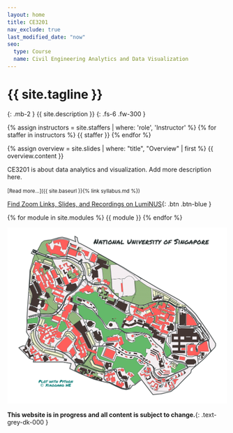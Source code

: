 ```yaml
---
layout: home
title: CE3201
nav_exclude: true
last_modified_date: "now" 
seo:
  type: Course
  name: Civil Engineering Analytics and Data Visualization
---
```


# {{ site.tagline }}
{: .mb-2 }
{{ site.description }}
{: .fs-6 .fw-300 }

{% assign instructors = site.staffers | where: 'role', 'Instructor' %}
{% for staffer in instructors %}
{{ staffer }}
{% endfor %}

{% assign overview = site.slides | where: "title", "Overview" | first %}
{{ overview.content }}

CE3201 is about data analytics and visualization. Add more description here.  

<small>[Read more...]({{ site.baseurl }}{% link syllabus.md %})</small>

[Find Zoom Links, Slides, and Recordings on LumiNUS](https://luminus.nus.edu.sg){: .btn .btn-blue }

{% for module in site.modules %}
{{ module }}
{% endfor %}

![Image of NUS Campus](./assets/images/NUS-campus.svg)

**This website is in progress and all content is subject to change.**{: .text-grey-dk-000 }
